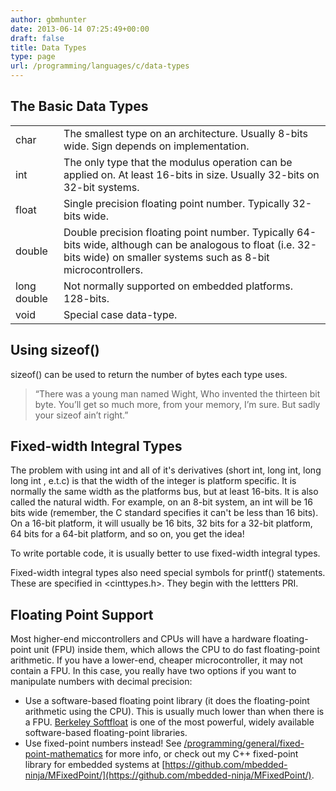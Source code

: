 ```yaml
---
author: gbmhunter
date: 2013-06-14 07:25:49+00:00
draft: false
title: Data Types
type: page
url: /programming/languages/c/data-types
---
```


## The Basic Data Types


<table>
<tbody >
<tr >

<td >char
</td>

<td >The smallest type on an architecture. Usually 8-bits wide. Sign depends on implementation.
</td>
</tr>
<tr >

<td >int
</td>

<td >The only type that the modulus operation can be applied on. At least 16-bits in size. Usually 32-bits on 32-bit systems.
</td>
</tr>
<tr >

<td >float
</td>

<td >Single precision floating point number. Typically 32-bits wide.
</td>
</tr>
<tr >

<td >double
</td>

<td >Double precision floating point number. Typically 64-bits wide, although can be analogous to float (i.e. 32-bits wide) on smaller systems such as 8-bit microcontrollers.
</td>
</tr>
<tr >

<td >long double
</td>

<td >Not normally supported on embedded platforms. 128-bits.
</td>
</tr>
<tr >

<td >void
</td>

<td >Special case data-type.
</td>
</tr>
</tbody>
</table>

## Using sizeof()

sizeof() can be used to return the number of bytes each type uses.

<blockquote>
	“There was a young man named Wight,  
	Who invented the thirteen bit byte.  
	You’ll get so much more,  
	from your memory, I’m sure.  
	But sadly your sizeof ain’t right.”
</blockquote>

## Fixed-width Integral Types

The problem with using int and all of it's derivatives (short int, long int, long long int , e.t.c) is that the width of the integer is platform specific. It is normally the same width as the platforms bus, but at least 16-bits. It is also called the natural width. For example, on an 8-bit system, an int will be 16 bits wide (remember, the C standard specifies it can't be less than 16 bits). On a 16-bit platform, it will usually be 16 bits, 32 bits for a 32-bit platform, 64 bits for a 64-bit platform, and so on, you get the idea!

To write portable code, it is usually better to use fixed-width integral types.

Fixed-width integral types also need special symbols for printf() statements. These are specified in <cinttypes.h>. They begin with the lettters PRI.

## Floating Point Support

Most higher-end miccontrollers and CPUs will have a hardware floating-point unit (FPU) inside them, which allows the CPU to do fast floating-point arithmetic. If you have a lower-end, cheaper microcontroller, it may not contain a FPU. In this case, you really have two options if you want to manipulate numbers with decimal precision:

* Use a software-based floating point library (it does the floating-point arithmetic using the CPU). This is usually much lower than when there is a FPU. [Berkeley Softfloat](http://www.jhauser.us/arithmetic/SoftFloat.html) is one of the most powerful, widely available software-based floating-point libraries.
* Use fixed-point numbers instead! See [/programming/general/fixed-point-mathematics](/programming/general/fixed-point-mathematics) for more info, or check out my C++ fixed-point library for embedded systems at [https://github.com/mbedded-ninja/MFixedPoint/](https://github.com/mbedded-ninja/MFixedPoint/).
